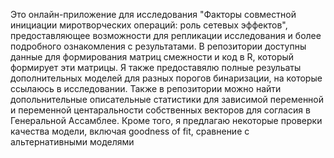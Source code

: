 Это онлайн-приложение для исследования "Факторы совместной инициации миротворческих операций: роль сетевых эффектов", предоставляющее возможности для репликации исследования и более подробного ознакомления с результатами. В репозитории доступны данные для формирования матриц смежности и код в R, который формирует эти матрицы. Я также предоставялю полные резульаты дополнительных моделей для разных порогов бинаризации, на которые ссылаюсь в исследовании. Также в репозитории можно найти допольнительные описательные статистики для зависимой переменной и переменной центаральности собственных векторов для согласия в Генеральной Ассамблее. 
Кроме того, я предлагаю некоторые проверки качества модели, включая goodness of fit, сравнение с альтернативными моделями

